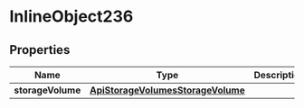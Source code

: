 

# InlineObject236

## Properties

Name | Type | Description | Notes
------------ | ------------- | ------------- | -------------
**storageVolume** | [**ApiStorageVolumesStorageVolume**](ApiStorageVolumesStorageVolume.md) |  | 



